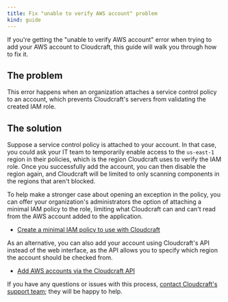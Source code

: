 ```yaml
---
title: Fix "unable to verify AWS account" problem
kind: guide
---
```


If you're getting the "unable to verify AWS account" error when trying to add your AWS account to Cloudcraft, this guide will walk you through how to fix it.

## The problem

This error happens when an organization attaches a service control policy to an account, which prevents Cloudcraft's servers from validating the created IAM role.

## The solution

Suppose a service control policy is attached to your account. In that case, you could ask your IT team to temporarily enable access to the `us-east-1` region in their policies, which is the region Cloudcraft uses to verify the IAM role. Once you successfully add the account, you can then disable the region again, and Cloudcraft will be limited to only scanning components in the regions that aren't blocked.

To help make a stronger case about opening an exception in the policy, you can offer your organization's administrators the option of attaching a minimal IAM policy to the role, limiting what Cloudcraft can and can't read from the AWS account added to the application.

- [Create a minimal IAM policy to use with Cloudcraft][1]

As an alternative, you can also add your account using Cloudcraft's API instead of the web interface, as the API allows you to specify which region the account should be checked from.

- [Add AWS accounts via the Cloudcraft API][2]

If you have any questions or issues with this process, [contact Cloudcraft's support team][3]; they will be happy to help.

[1]: https://help.cloudcraft.co/article/64-minimal-iam-policy
[2]: https://help.cloudcraft.co/article/225-add-aws-account-via-api
[3]: https://app.cloudcraft.co/support
